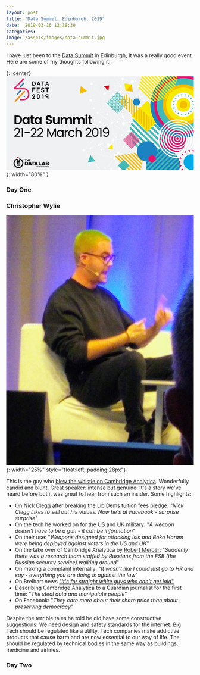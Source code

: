 ```yaml
---
layout: post
title: "Data Summit, Edinburgh, 2019"
date:  2019-03-16 13:18:30
categories:
image: /assets/images/data-summit.jpg
---
```


I have just been to the [Data Summit](https://www.datafest.global/data-summit) in Edinburgh, It was a really good event. Here are some of my thoughts following it.

{: .center}
![Data Summit](/assets/images/data-summit.jpg){: width="80%" }

### Day One

### Christopher Wylie
![Data Summit](/assets/images/chris-wylie.jpg){: width="25%" style="float:left; padding:28px"}

This is the guy who [blew the whistle on Cambridge Analytica](https://www.theguardian.com/news/2018/mar/17/data-war-whistleblower-christopher-wylie-faceook-nix-bannon-trump). Wonderfully candid and blunt. Great speaker: intense but genuine. It's a story we've heard before but it was great to hear from such an insider.
Some highlights:
- On Nick Clegg after breaking the Lib Dems tuition fees pledge: *"Nick Clegg Likes to sell out his values: Now he's at Facebook - surprise surprise"*
- On the tech he worked on for the US and UK military: "*A weapon doesn't have to be a gun - it can be information*"
- On their use: "*Weapons designed for attacking Isis and Boko Haram were being deployed against voters in the US and UK*"
- On the take over of Cambridge Analytica by [Robert Mercer](https://www.newyorker.com/magazine/2017/03/27/the-reclusive-hedge-fund-tycoon-behind-the-trump-presidency): "*Suddenly there was a research team staffed by Russians from the FSB (the Russian security service) walking around*"
- On making a complaint internally: "*It wasn't like I could just go to HR and say - everything you are doing is against the law*"
- On Breibart news [*"It's for straight white guys who can't get laid*"](https://en.wikipedia.org/wiki/Incel)
- Describing Cambridge Analytica to a Guardian journalist for the first time: "*The steal data and manipulate people*"
- On Facebook: "*They care more about their share price than about preserving democracy*"

Despite the terrible tales he told he did have some constructive suggestions: We need design and safety standards for the internet. Big Tech should be regulated like a utility. Tech companies make addictive products that cause harm and are now essential to our way of life. The should be regulated by technical bodies in the same way as buildings, medicine and airlines.


### Day Two
